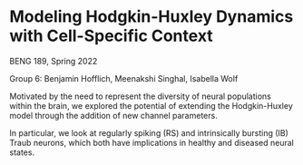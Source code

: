 # Modeling Hodgkin-Huxley Dynamics with Cell-Specific Context 

BENG 189, Spring 2022

Group 6: Benjamin Hofflich, Meenakshi Singhal, Isabella Wolf

Motivated by the need to represent the diversity of neural populations within the brain, we explored the potential of extending the Hodgkin-Huxley model through the addition of new channel parameters.

In particular, we look at regularly spiking (RS) and intrinsically bursting (IB) Traub neurons, which both have implications in healthy and diseased neural states.
